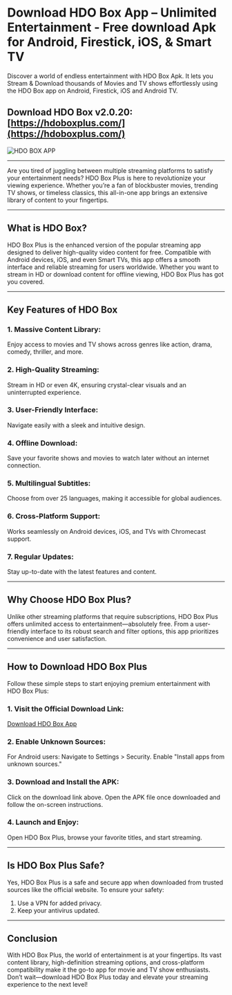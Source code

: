 # Download HDO Box App – Unlimited Entertainment - Free download Apk for Android, Firestick, iOS, & Smart TV
Discover a world of endless entertainment with HDO Box Apk. It lets you Stream & Download thousands of Movies and TV shows effortlessly using the HDO Box app on Android, Firestick, iOS and Android TV.

## Download HDO Box v2.0.20: [https://hdoboxplus.com/](https://hdoboxplus.com/)

![HDO BOX APP](https://hdoboxplus.com/wp-content/uploads/2024/12/hdoboxapp.png)

---

Are you tired of juggling between multiple streaming platforms to satisfy your entertainment needs? HDO Box Plus is here to revolutionize your viewing experience.
Whether you’re a fan of blockbuster movies, trending TV shows, or timeless classics, this all-in-one app brings an extensive library of content to your fingertips.

---

## What is HDO Box?

HDO Box Plus is the enhanced version of the popular streaming app designed to deliver high-quality video content for free.
Compatible with Android devices, iOS, and even Smart TVs, this app offers a smooth interface and reliable streaming for users worldwide.
Whether you want to stream in HD or download content for offline viewing, HDO Box Plus has got you covered.

---

## Key Features of HDO Box 

### 1. **Massive Content Library**:
Enjoy access to movies and TV shows across genres like action, drama, comedy, thriller, and more.

### 2. **High-Quality Streaming**:
Stream in HD or even 4K, ensuring crystal-clear visuals and an uninterrupted experience.

### 3. **User-Friendly Interface**:
Navigate easily with a sleek and intuitive design.

### 4. **Offline Download**:
Save your favorite shows and movies to watch later without an internet connection.

### 5. **Multilingual Subtitles**:
Choose from over 25 languages, making it accessible for global audiences.

### 6. **Cross-Platform Support**:
Works seamlessly on Android devices, iOS, and TVs with Chromecast support.

### 7. **Regular Updates**:
Stay up-to-date with the latest features and content.

---

## Why Choose HDO Box Plus?

Unlike other streaming platforms that require subscriptions, HDO Box Plus offers unlimited access to entertainment—absolutely free.
From a user-friendly interface to its robust search and filter options, this app prioritizes convenience and user satisfaction.

---

## How to Download HDO Box Plus

Follow these simple steps to start enjoying premium entertainment with HDO Box Plus:

### 1. Visit the Official Download Link:
[Download HDO Box App](https://hdoboxplus.com/)
### 2. **Enable Unknown Sources:**
For Android users:
Navigate to Settings > Security.
Enable "Install apps from unknown sources."
### 3. **Download and Install the APK:**
Click on the download link above.
Open the APK file once downloaded and follow the on-screen instructions.
### 4. **Launch and Enjoy:**
Open HDO Box Plus, browse your favorite titles, and start streaming.

---

## Is HDO Box Plus Safe?

Yes, HDO Box Plus is a safe and secure app when downloaded from trusted sources like the official website.
To ensure your safety:

1. Use a VPN for added privacy.
2. Keep your antivirus updated.

---

## Conclusion

With HDO Box Plus, the world of entertainment is at your fingertips. Its vast content library, high-definition streaming options, and cross-platform compatibility make it the go-to app for movie and TV show enthusiasts. Don’t wait—download HDO Box Plus today and elevate your streaming experience to the next level!
